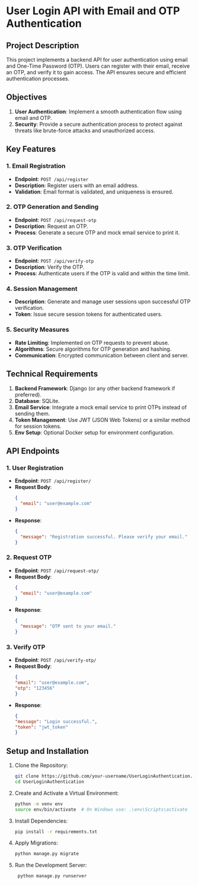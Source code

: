 # User Login API with Email and OTP Authentication

## Project Description
This project implements a backend API for user authentication using email and One-Time Password (OTP). Users can register with their email, receive an OTP, and verify it to gain access. The API ensures secure and efficient authentication processes.

## Objectives
1. **User Authentication**: Implement a smooth authentication flow using email and OTP.
2. **Security**: Provide a secure authentication process to protect against threats like brute-force attacks and unauthorized access.

## Key Features
### 1. Email Registration
- **Endpoint**: `POST /api/register`
- **Description**: Register users with an email address.
- **Validation**: Email format is validated, and uniqueness is ensured.

### 2. OTP Generation and Sending
- **Endpoint**: `POST /api/request-otp`
- **Description**: Request an OTP.
- **Process**: Generate a secure OTP and mock email service to print it.

### 3. OTP Verification
- **Endpoint**: `POST /api/verify-otp`
- **Description**: Verify the OTP.
- **Process**: Authenticate users if the OTP is valid and within the time limit.

### 4. Session Management
- **Description**: Generate and manage user sessions upon successful OTP verification.
- **Token**: Issue secure session tokens for authenticated users.

### 5. Security Measures
- **Rate Limiting**: Implemented on OTP requests to prevent abuse.
- **Algorithms**: Secure algorithms for OTP generation and hashing.
- **Communication**: Encrypted communication between client and server.

## Technical Requirements
1. **Backend Framework**: Django (or any other backend framework if preferred).
2. **Database**: SQLite.
3. **Email Service**: Integrate a mock email service to print OTPs instead of sending them.
4. **Token Management**: Use JWT (JSON Web Tokens) or a similar method for session tokens.
5. **Env Setup**: Optional Docker setup for environment configuration.

## API Endpoints
### 1. User Registration
- **Endpoint**: `POST /api/register/`
- **Request Body**:
  ```json
  {
    "email": "user@example.com"
  }
- **Response**:
  ```json
  {
    "message": "Registration successful. Please verify your email."
  }
### 2. Request OTP
- **Endpoint**: `POST /api/request-otp/`
- **Request Body**:
  ```json
  {
    "email": "user@example.com"
  }
- **Response**:
  ```json
  {
    "message": "OTP sent to your email."
  }
### 3. Verify OTP
- **Endpoint**: `POST /api/verify-otp/`
- **Request Body**:
  ```json
  {
  "email": "user@example.com",
  "otp": "123456"
  }
- **Response**:
  ```json
  {
  "message": "Login successful.",
  "token": "jwt_token"
  }

## Setup and Installation

1. Clone the Repository:
   ```sh
   git clone https://github.com/your-username/UserLoginAuthentication.git
   cd UserLoginAuthentication
2. Create and Activate a Virtual Environment:
   ```sh
   python -m venv env
   source env/bin/activate  # On Windows use: .\env\Scripts\activate
3. Install Dependencies:
   ```sh
   pip install -r requirements.txt

4. Apply Migrations:
   ```sh
   python manage.py migrate

5. Run the Development Server:
   ```sh
    python manage.py runserver
   


